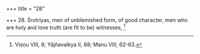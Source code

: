 +++
title = "28"

+++
28. Śrotriyas, men of unblemished form, of good character, men who are holy and love truth (are fit to be) witnesses, [^18] 


[^18]:  Viṣṇu VIII, 8; Yājñavalkya II, 68; Manu VIII, 62-63.
